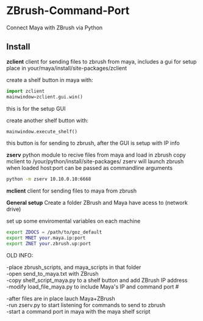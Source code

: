 ZBrush-Command-Port
===================

Connect Maya with ZBrush via Python


Install
-------------------

**zclient**
client for sending files to zbrush from maya, includes a gui for setup
place in your/maya/install/site-packages/zclient

create a shelf button in maya with:
```python
import zclient
mainwindow=zclient.gui.win()
```
this is for the setup GUI

create another shelf button with:
```python
mainwindow.execute_shelf()
```
this button is for sending to zbrush, after the GUI is setup with IP info


**zserv** 
python module to recive files from maya and load in zbrush
copy mclient to /your/python/install/site-packages/
zserv will launch zbrush when loaded
host:port can be passed as commandline arguments
```bash
python -m zserv 10.10.0.10:6668
```

**mclient**
client for sending files to maya from zbrush

**General setup**
Create a folder ZBrush and Maya have acess to (network drive)

set up some enviromental variables on each machine

```bash
export ZDOCS = /path/to/goz_default
export MNET your.maya.ip:port
export ZNET your.zbrush.up:port
```


OLD INFO:

-place zbrush_scripts, and maya_scripts in that folder   
-open send_to_maya.txt with ZBrush    
-copy shelf_script_maya.py to a shelf button and add ZBrush IP address    
-modify load_file_maya.py to include Maya's IP and command port #    
 
-after files are in place lauch Maya+ZBrush    
-run zserv.py to start listening for commands to send to zbrush    
-start a command port in maya with the maya shelf script    
